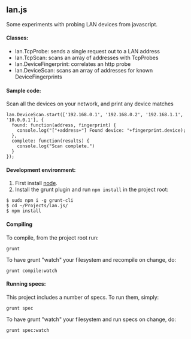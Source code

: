 ## lan.js

Some experiments with probing LAN devices from javascript.

#### Classes:

- lan.TcpProbe: sends a single request out to a LAN address
- lan.TcpScan: scans an array of addresses with TcpProbes
- lan.DeviceFingerprint: correlates an http probe 
- lan.DeviceScan: scans an array of addresses for known DeviceFingerprints

#### Sample code:

Scan all the devices on your network, and print any device matches

```
lan.DeviceScan.start(['192.168.0.1', '192.168.0.2', '192.168.1.1', '10.0.0.1'], {
  found: function(address, fingerprint) {
    console.log("["+address+"] Found device: "+fingerprint.device);
  },
  complete: function(results) {
    console.log("Scan complete.")
  }
});
```

#### Development environment:

1. First install [node](http://nodejs.org/).
2. Install the grunt plugin and run `npm install` in the project root:

```
$ sudo npm i -g grunt-cli
$ cd ~/Projects/lan.js/
$ npm install
```

#### Compiling

To compile, from the project root run:

```
grunt
```

To have grunt "watch" your filesystem and recompile on change, do:

```
grunt compile:watch
```

#### Running specs:

This project includes a number of specs. To run them, simply:

```
grunt spec
```

To have grunt "watch" your filesystem and run specs on change, do:

```
grunt spec:watch
```
